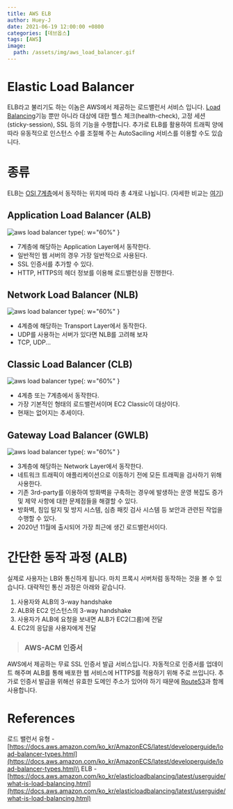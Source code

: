 ```yaml
---
title: AWS ELB
author: Huey-J
date: 2021-06-19 12:00:00 +0800
categories: [데브옵스]
tags: [AWS]
image:
  path: /assets/img/aws_load_balancer.gif
---
```


# Elastic Load Balancer

ELB라고 불리기도 하는 이놈은 AWS에서 제공하는 로드밸런서 서비스 입니다. [Load Balancing](https://ko.wikipedia.org/wiki/부하분산)기능 뿐만 아니라 대상에 대한 헬스 체크(health-check), 고정 세션(sticky-session), SSL 등의 기능을 수행합니다. 추가로 ELB를 활용하여 트래픽 양에 따라 유동적으로 인스턴스 수를 조절해 주는  AutoSaciling 서비스를 이용할 수도 있습니다.

# 종류

[//]: # (![aws load balancer type]&#40;/assets/img/aws_load_balancer_type.png&#41;)

ELB는 [OSI 7계층](https://ko.wikipedia.org/wiki/OSI_모형)에서 동작하는 위치에 따라 총 4개로 나뉩니다. (자세한 비교는 [여기](https://aws.amazon.com/ko/elasticloadbalancing/features/#Product_comparisons))

## Application Load Balancer (ALB)

![aws load balancer type](/assets/img/aws_alb_diagram.svg){: w="60%" }

- 7계층에 해당하는 Application Layer에서 동작한다.
- 일반적인 웹 서버의 경우 가장 일반적으로 사용된다.
- SSL 인증서를 추가할 수 있다.
- HTTP, HTTPS의 헤더 정보를 이용해 로드밸런싱을 진행한다.

## Network Load Balancer (NLB)

![aws load balancer type](/assets/img/aws_nlb_diagram.svg){: w="60%" }

- 4계층에 해당하는 Transport Layer에서 동작한다.
- UDP를 사용하는 서버가 있다면 NLB를 고려해 보자
- TCP, UDP...

## Classic Load Balancer (CLB)

![aws load balancer type](/assets/img/aws_clb_diagram.svg){: w="60%" }

- 4계층 또는 7계층에서 동작한다.
- 가장 기본적인 형태의 로드밸런서이며 EC2 Classic이 대상이다.
- 현재는 없어지는 추세이다.

## Gateway Load Balancer (GWLB)

![aws load balancer type](/assets/img/aws_gwlb_diagram.svg){: w="60%" }

- 3계층에 해당하는 Network Layer에서 동작한다.
- 네트워크 트래픽이 애플리케이션으로 이동하기 전에 모든 트래픽을 검사하기 위해 사용한다.
- 기존 3rd-party를 이용하여 방화벽을 구축하는 경우에 발생하는 운영 복잡도 증가 및 제약 사항에 대한 문제점들을 해결할 수 있다.
- 방화벽, 침입 탐지 및 방지 시스템, 심층 패킷 검사 시스템 등 보안과 관련된 작업을 수행할 수 있다.
- 2020년 11월에 출시되어 가장 최근에 생긴 로드밸런서이다.


# 간단한 동작 과정 (ALB)

실제로 사용자는 LB와 통신하게 됩니다. 마치 프록시 서버처럼 동작하는 것을 볼 수 있습니다. 대략적인 통신 과정은 아래와 같습니다.

1. 사용자와 ALB의 3-way handshake
2. ALB와 EC2 인스턴스의 3-way handshake
3. 사용자가 ALB에 요청을 보내면 ALB가 EC2(그룹)에 전달
4. EC2의 응답을 사용자에게 전달


> ### AWS-ACM 인증서
>
AWS에서 제공하는 무료 SSL 인증서 발급 서비스입니다. 자동적으로 인증서를 업데이트 해주며 ALB를 통해 배포한 웹 서비스에 HTTPS를 적용하기 위해 주로 쓰입니다. 추가로 인증서 발급을 위해선 유효한 도메인 주소가 있어야 하기 때문에 [Route53](/posts/AWS-Route53/)과 함께 사용합니다.
>


# References

로드 밸런서 유형 - [https://docs.aws.amazon.com/ko_kr/AmazonECS/latest/developerguide/load-balancer-types.html](https://docs.aws.amazon.com/ko_kr/AmazonECS/latest/developerguide/load-balancer-types.html)\
ELB - [https://docs.aws.amazon.com/ko_kr/elasticloadbalancing/latest/userguide/what-is-load-balancing.html](https://docs.aws.amazon.com/ko_kr/elasticloadbalancing/latest/userguide/what-is-load-balancing.html)
